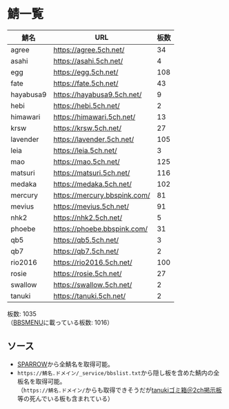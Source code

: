 # 鯖一覧

| 鯖名      | URL                            | 板数 |
| --------- | ------------------------------ | ---- |
| agree     | <https://agree.5ch.net/>       | 34   |
| asahi     | <https://asahi.5ch.net/>       | 4    |
| egg       | <https://egg.5ch.net/>         | 108  |
| fate      | <https://fate.5ch.net/>        | 43   |
| hayabusa9 | <https://hayabusa9.5ch.net/>   | 9    |
| hebi      | <https://hebi.5ch.net/>        | 2    |
| himawari  | <https://himawari.5ch.net/>    | 13   |
| krsw      | <https://krsw.5ch.net/>        | 27   |
| lavender  | <https://lavender.5ch.net/>    | 105  |
| leia      | <https://leia.5ch.net/>        | 3    |
| mao       | <https://mao.5ch.net/>         | 125  |
| matsuri   | <https://matsuri.5ch.net/>     | 116  |
| medaka    | <https://medaka.5ch.net/>      | 102  |
| mercury   | <https://mercury.bbspink.com/> | 81   |
| mevius    | <https://mevius.5ch.net/>      | 91   |
| nhk2      | <https://nhk2.5ch.net/>        | 5    |
| phoebe    | <https://phoebe.bbspink.com/>  | 31   |
| qb5       | <https://qb5.5ch.net/>         | 3    |
| qb7       | <https://qb7.5ch.net/>         | 2    |
| rio2016   | <https://rio2016.5ch.net/>     | 100  |
| rosie     | <https://rosie.5ch.net/>       | 27   |
| swallow   | <https://swallow.5ch.net/>     | 2    |
| tanuki    | <https://tanuki.5ch.net/>      | 2    |

板数: 1035  
（[BBSMENU](https://menu.5ch.net/bbsmenu.html)に載っている板数: 1016）

## ソース

- [SPARROW](https://stat.5ch.net/SPARROW/)から全鯖名を取得可能。
- `https://鯖名.ドメイン/_service/bbslist.txt`から隠し板を含めた鯖内の全板名を取得可能。  
  （`https://鯖名.ドメイン/`からも取得できそうだが[tanukiゴミ箱＠2ch掲示板](https://tanuki.5ch.net/tanukitr/)等の死んでいる板も含まれている）
